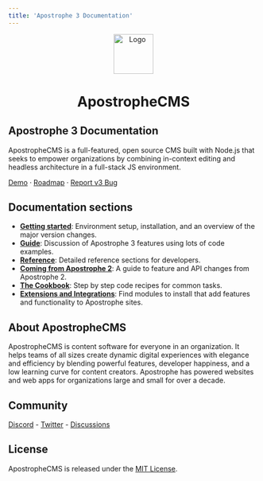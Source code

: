 ```yaml
---
title: 'Apostrophe 3 Documentation'
---
```


<div align="center">
  <a href="https://github.com/apostrophecms/apostrophe">
    <img src="/images/apos-dark.png" alt="Logo" width="80" height="80">
  </a>
  <h1 align="center">ApostropheCMS</h1>
</div>

## Apostrophe 3 Documentation

ApostropheCMS is a full-featured, open source CMS built with Node.js that seeks to empower organizations by combining in-context editing and headless architecture in a full-stack JS environment.

[Demo](http://demo.apostrophecms.com/) · [Roadmap](https://portal.productboard.com/apostrophecms/1-product-roadmap) · [Report v3 Bug](https://github.com/apostrophecms/apostrophe/issues/new?assignees=&labels=3.0,bug&template=bug_report.md&title=)

## Documentation sections

- [**Getting started**](/guide/setting-up.md): Environment setup, installation, and an overview of the major version changes.
- [**Guide**](/guide/introduction.md): Discussion of Apostrophe 3 features using lots of code examples.
- [**Reference**](/reference/): Detailed reference sections for developers.
- [**Coming from Apostrophe 2**](/guide/upgrading.md): A guide to feature and API changes from Apostrophe 2.
- [**The Cookbook**](/cookbook/): Step by step code recipes for common tasks.
- [**Extensions and Integrations**](https://apostrophecms.com/extensions): Find modules to install that add features and functionality to Apostrophe sites.

## About ApostropheCMS

ApostropheCMS is content software for everyone in an organization. It helps teams of all sizes create dynamic digital experiences with elegance and efficiency by blending powerful features, developer happiness, and a low learning curve for content creators. Apostrophe has powered websites and web apps for organizations large and small for over a decade.

## Community

[Discord](https://discord.com/invite/XkbRNq7) - [Twitter](https://twitter.com/apostrophecms) - [Discussions](https://github.com/apostrophecms/apostrophe/discussions)

## License

ApostropheCMS is released under the [MIT License](https://github.com/apostrophecms/apostrophe/blob/main/LICENSE.md).
